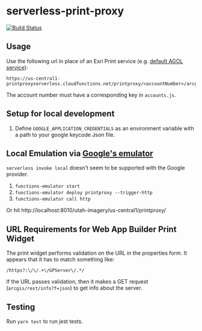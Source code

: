 # serverless-print-proxy
[![Build Status](https://travis-ci.org/agrc/serverless-print-proxy.svg?branch=master)](https://travis-ci.org/agrc/serverless-print-proxy)

## Usage
Use the following url in place of an Esri Print service (e.g. [default AGOL service](https://utility.arcgisonline.com/arcgis/rest/services/Utilities/PrintingTools/GPServer/Export%20Web%20Map%20Task)):

```url
https://us-central1-printproxyserverless.cloudfunctions.net/printproxy/<accountNumber>/arcgis/rest/services/GPServer/export
```

The account number must have a corresponding key in `accounts.js`.


## Setup for local development
1. Define `GOOGLE_APPLICATION_CREDENTIALS` as an environment variable with a path to your google keycode Json file.

## Local Emulation via [Google's emulator](https://cloud.google.com/functions/docs/emulator)
`serverless invoke local` doesn't seem to be supported with the Google provider.

1. `functions-emulator start`
1. `functions-emulator deploy printproxy --trigger-http`
1. `functions-emulator call http`

Or hit http://localhost:8010/utah-imagery/us-central1/printproxy/

## URL Requirements for Web App Builder Print Widget
The print widget performs validation on the URL in the properties form. It appears that it has to match something like:
```regex
/https?:\/\/.+\/GPServer\/.*/
```

If the URL passes validation, then it makes a GET request (`arcgis/rest/info?f=json`) to get info about the server.

## Testing
Run `yarn test` to run jest tests.
